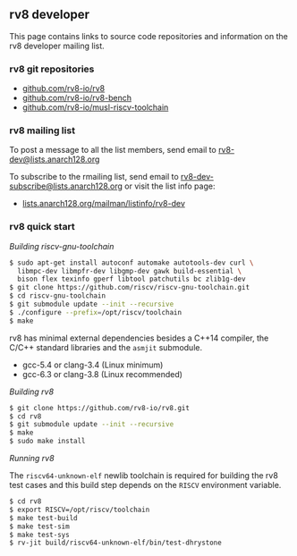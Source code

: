 ## rv8 developer

This page contains links to source code repositories and information
on the rv8 developer mailing list.

### rv8 git repositories

- [github.com/rv8-io/rv8](https://github.com/rv8-io/rv8)
- [github.com/rv8-io/rv8-bench](https://github.com/rv8-io/rv8-bench)
- [github.com/rv8-io/musl-riscv-toolchain](https://github.com/rv8-io/musl-riscv-toolchain)

### rv8 mailing list

To post a message to all the list members, send email to
[rv8-dev@lists.anarch128.org](mailto:rv8-dev@lists.anarch128.org)

To subscribe to the rmailing list, send email to
[rv8-dev-subscribe@lists.anarch128.org](mailto:rv8-dev-subscribe@lists.anarch128.org)
or visit the list info page:

- [lists.anarch128.org/mailman/listinfo/rv8-dev](https://lists.anarch128.org/mailman/listinfo/rv8-dev)

### rv8 quick start

_Building riscv-gnu-toolchain_

``` bash
$ sudo apt-get install autoconf automake autotools-dev curl \
  libmpc-dev libmpfr-dev libgmp-dev gawk build-essential \
  bison flex texinfo gperf libtool patchutils bc zlib1g-dev
$ git clone https://github.com/riscv/riscv-gnu-toolchain.git
$ cd riscv-gnu-toolchain
$ git submodule update --init --recursive
$ ./configure --prefix=/opt/riscv/toolchain
$ make
```

rv8 has minimal external dependencies besides a C++14 compiler,
the C/C++ standard libraries and the `asmjit` submodule.

- gcc-5.4 or clang-3.4 (Linux minimum)
- gcc-6.3 or clang-3.8 (Linux recommended)

_Building rv8_

``` bash
$ git clone https://github.com/rv8-io/rv8.git
$ cd rv8
$ git submodule update --init --recursive
$ make
$ sudo make install
```

_Running rv8_

The `riscv64-unknown-elf` newlib toolchain is required for building
the rv8 test cases and this build step depends on the `RISCV`
environment variable.

``` bash
$ cd rv8
$ export RISCV=/opt/riscv/toolchain
$ make test-build
$ make test-sim
$ make test-sys
$ rv-jit build/riscv64-unknown-elf/bin/test-dhrystone
```
